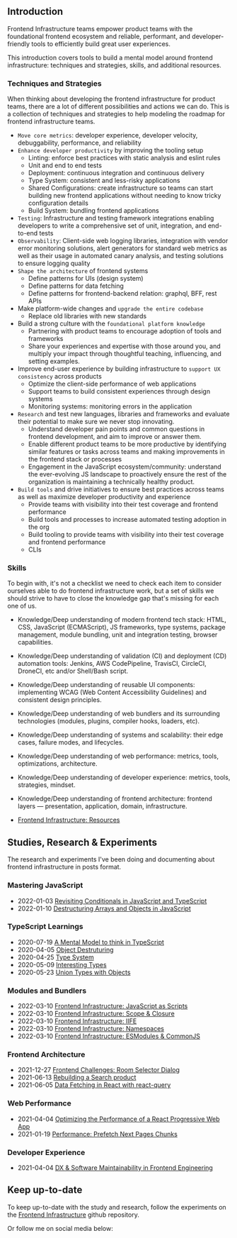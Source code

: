 ## Introduction

Frontend Infrastructure teams empower product teams with the foundational frontend ecosystem and reliable, performant, and developer-friendly tools to efficiently build great user experiences.

This introduction covers tools to build a mental model around frontend infrastructure: techniques and strategies, skills, and additional resources.

### Techniques and Strategies

When thinking about developing the frontend infrastructure for product teams, there are a lot of different possibilities and actions we can do. This is a collection of techniques and strategies to help modeling the roadmap for frontend infrastructure teams.

- `Move core metrics`: developer experience, developer velocity, debuggability, performance, and reliability
- `Enhance developer productivity` by improving the tooling setup
  - Linting: enforce best practices with static analysis and eslint rules
  - Unit and end to end tests
  - Deployment: continuous integration and continuous delivery
  - Type System: consistent and less-risky applications
  - Shared Configurations: create infrastructure so teams can start building new frontend applications without needing to know tricky configuration details
  - Build System: bundling frontend applications
- `Testing`: Infrastructure and testing framework integrations enabling developers to write a comprehensive set of unit, integration, and end-to-end tests
- `Observability`: Client-side web logging libraries, integration with vendor error monitoring solutions, alert generators for standard web metrics as well as their usage in automated canary analysis, and testing solutions to ensure logging quality
- `Shape the architecture` of frontend systems
  - Define patterns for UIs (design system)
  - Define patterns for data fetching
  - Define patterns for frontend-backend relation: graphql, BFF, rest APIs
- Make platform-wide changes and `upgrade the entire codebase`
  - Replace old libraries with new standards
- Build a strong culture with the `foundational platform knowledge`
  - Partnering with product teams to encourage adoption of tools and frameworks
  - Share your experiences and expertise with those around you, and multiply your impact through thoughtful teaching, influencing, and setting examples.
- Improve end-user experience by building infrastructure to `support UX consistency` across products
  - Optimize the client-side performance of web applications
  - Support teams to build consistent experiences through design systems
  - Monitoring systems: monitoring errors in the application
- `Research` and test new languages, libraries and frameworks and evaluate their potential to make sure we never stop innovating.
  - Understand developer pain points and common questions in frontend development, and aim to improve or answer them.
  - Enable different product teams to be more productive by identifying similar features or tasks across teams and making improvements in the frontend stack or processes
  - Engagement in the JavaScript ecosystem/community: understand the ever-evolving JS landscape to proactively ensure the rest of the organization is maintaining a technically healthy product.
- `Build tools` and drive initiatives to ensure best practices across teams as well as maximize developer productivity and experience
  - Provide teams with visibility into their test coverage and frontend performance
  - Build tools and processes to increase automated testing adoption in the org
  - Build tooling to provide teams with visibility into their test coverage and frontend performance
  - CLIs

### Skills

To begin with, it's not a checklist we need to check each item to consider ourselves able to do frontend infrastructure work, but a set of skills we should strive to have to close the knowledge gap that's missing for each one of us.

- Knowledge/Deep understanding of modern frontend tech stack: HTML, CSS, JavaScript (ECMAScript), JS frameworks, type systems, package management, module bundling, unit and integration testing, browser capabilities.
- Knowledge/Deep understanding of validation (CI) and deployment (CD) automation tools: Jenkins, AWS CodePipeline, TravisCI, CircleCI, DroneCI, etc and/or Shell/Bash script.
- Knowledge/Deep understanding of reusable UI components: implementing WCAG (Web Content Accessibility Guidelines) and consistent design principles.
- Knowledge/Deep understanding of web bundlers and its surrounding technologies (modules, plugins, compiler hooks, loaders, etc).
- Knowledge/Deep understanding of systems and scalability: their edge cases, failure modes, and lifecycles.
- Knowledge/Deep understanding of web performance: metrics, tools, optimizations, architecture.
- Knowledge/Deep understanding of developer experience: metrics, tools, strategies, mindset.
- Knowledge/Deep understanding of frontend architecture: frontend layers — presentation, application, domain, infrastructure.

- [Frontend Infrastructure: Resources](/series/frontend-infrastructure/resources)

<div class="series">

## Studies, Research & Experiments

The research and experiments I've been doing and documenting about frontend infrastructure in posts format.

### Mastering JavaScript

- <time class="date">2022-01-03</time> <span>[Revisiting Conditionals in JavaScript and TypeScript](/series/mastering-javascript/revisiting-conditionals-in-javascript-and-typescript)</span>
- <time class="date">2022-01-10</time> <span>[Destructuring Arrays and Objects in JavaScript](/series/mastering-javascript/destructuring-objects-and-arrays)</span>

### TypeScript Learnings

- <time class="date">2020-07-19</time> <span>[A Mental Model to think in TypeScript](/a-mental-model-to-think-in-typescript)</span>
- <time class="date">2020-04-05</time> <span>[Object Destruturing](/series/typescript-learnings/object-destructuring)</span>
- <time class="date">2020-04-25</time> <span>[Type System](/series/typescript-learnings/type-system)</span>
- <time class="date">2020-05-09</time> <span>[Interesting Types](/series/typescript-learnings/interesting-types)</span>
- <time class="date">2020-05-23</time> <span>[Union Types with Objects](/series/typescript-learnings/union-types-with-objects)</span>

### Modules and Bundlers

- <time class="date">2022-03-10</time> <span>[Frontend Infrastructure: JavaScript as Scripts](/series/frontend-infrastructure/javascript-as-scripts)</span>
- <time class="date">2022-03-10</time> <span>[Frontend Infrastructure: Scope & Closure](/series/frontend-infrastructure/scope-and-closure)</span>
- <time class="date">2022-03-10</time> <span>[Frontend Infrastructure: IIFE](/series/frontend-infrastructure/iife-immediately-invoked-function-expression)</span>
- <time class="date">2022-03-10</time> <span>[Frontend Infrastructure: Namespaces](/series/frontend-infrastructure/namespaces)</span>
- <time class="date">2022-03-10</time> <span>[Frontend Infrastructure: ESModules & CommonJS](/series/frontend-infrastructure/esmodules-and-commonjs)</span>

### Frontend Architecture

- <time class="date">2021-12-27</time> <span>[Frontend Challenges: Room Selector Dialog](/series/frontend-challenges/findhotel-frontend-challenge)</span>
- <time class="date">2021-06-13</time> <span>[Rebuilding a Search product](/series/rebuilding-mercaris-search)</span>
- <time class="date">2021-06-05</time> <span>[Data Fetching in React with react-query](/data-fetching-in-react-with-react-query)</span>

### Web Performance

- <time class="date">2021-04-04</time> <span>[Optimizing the Performance of a React Progressive Web App](/optimizing-the-performance-of-a-react-progressive-web-app)</span>
- <time class="date">2021-01-19</time> <span>[Performance: Prefetch Next Pages Chunks](/performance-prefetch-next-pages-chunks)</span>

### Developer Experience

- <time class="date">2021-04-04</time> <span>[DX & Software Maintainability in Frontend Engineering](/dx-and-software-maintainability-in-frontend-engineering)</span>

## Keep up-to-date

To keep up-to-date with the study and research, follow the experiments on the [Frontend Infrastructure](https://github.com/imteekay/frontend-infrastructure) github repository.

Or follow me on social media below:

</div>
